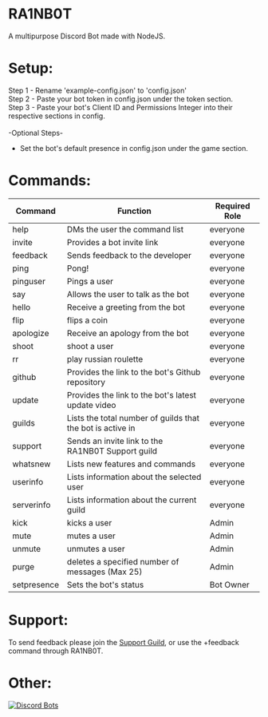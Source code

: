 # RA1NB0T
A multipurpose Discord Bot made with NodeJS.

# Setup:

Step 1 - Rename 'example-config.json' to 'config.json'  <br /> 
Step 2 - Paste your bot token in config.json under the token section.<br /> 
Step 3 - Paste your bot's Client ID and Permissions Integer into their respective sections in config.<br /> 
<br /> 
-Optional Steps-<br /> 
* Set the bot's default presence in config.json under the game section.

# Commands:
| Command    | Function                                          				           | Required Role |
|------------|---------------------------------------------------------------------|---------------|
| help       | DMs the user the command list              				                 | everyone      |
| invite     | Provides a bot invite link                 				                 | everyone      |
| feedback   | Sends feedback to the developer           				                   | everyone      |
| ping       | Pong!                                              	        			 | everyone      |
| pinguser   | Pings a user                                       	        			 | everyone      |
| say        | Allows the user to talk as the bot           				               | everyone      |
| hello      | Receive a greeting from the bot                    		        		 | everyone      |
| flip       | flips a coin                                  				               | everyone      |
| apologize  | Receive an apology from the bot             				                 | everyone      |
| shoot      | shoot a user                                      		        		   | everyone      |
| rr         | play russian roulette                             			        	   | everyone      |
| github     | Provides the link to the bot's Github repository  			        	   | everyone      |
| update     | Provides the link to the bot's latest update video 			        	 | everyone      |
| guilds     | Lists the total number of guilds that the bot is active in          | everyone      |
| support    | Sends an invite link to the RA1NB0T Support guild                   | everyone      |
| whatsnew   | Lists new features and commands                                     | everyone      |
| userinfo   | Lists information about the selected user                           | everyone      |
| serverinfo | Lists information about the current guild                           | everyone      |
| kick       | kicks a user                                      			             | Admin         |
| mute       | mutes a user                                      			             | Admin         |
| unmute     | unmutes a user                                    			        	   | Admin         |
| purge      | deletes a specified number of messages (Max 25)   			        	   | Admin         |
| setpresence| Sets the bot's status                            			        	   | Bot Owner     |
# Support:
To send feedback please join the [Support Guild](https://discord.gg/tgvNDWr), or use the +feedback command through RA1NB0T.

# Other:
[![Discord Bots](https://discordbots.org/api/widget/464823337860988938.svg)](https://discordbots.org/bot/464823337860988938)
